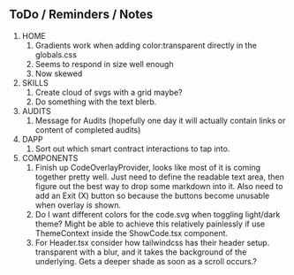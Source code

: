 ## ToDo / Reminders / Notes

1. HOME
    1. Gradients work when adding color:transparent directly in the globals.css
    2. Seems to respond in size well enough
    3. Now skewed
2. SKILLS
    1. Create cloud of svgs with a grid maybe?
    2. Do something with the text blerb.
3. AUDITS
    1. Message for Audits (hopefully one day it will actually contain links or content of completed audits)
4. DAPP
    1. Sort out which smart contract interactions to tap into.
5. COMPONENTS
    1. Finish up CodeOverlayProvider, looks like most of it is coming together pretty well. Just need to define the readable text area, then figure out the best way to drop some markdown into it. Also need to add an Exit (X) button so because the buttons become unusable when overlay is shown.
    2. Do I want different colors for the code.svg when toggling light/dark theme? Might be able to achieve this relatively painlessly if use ThemeContext inside the ShowCode.tsx component.
    3. For Header.tsx consider how tailwindcss has their header setup. transparent with a blur, and it takes the background of the underlying. Gets a deeper shade as soon as a scroll occurs.?
